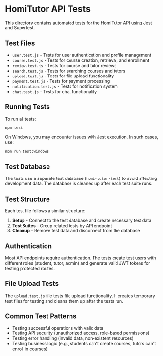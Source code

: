 # HomiTutor API Tests

This directory contains automated tests for the HomiTutor API using Jest and Supertest.

## Test Files

- `user.test.js` - Tests for user authentication and profile management
- `course.test.js` - Tests for course creation, retrieval, and enrollment
- `review.test.js` - Tests for course and tutor reviews
- `search.test.js` - Tests for searching courses and tutors
- `upload.test.js` - Tests for file upload functionality
- `payment.test.js` - Tests for payment processing
- `notification.test.js` - Tests for notification system
- `chat.test.js` - Tests for chat functionality

## Running Tests

To run all tests:

```bash
npm test
```

On Windows, you may encounter issues with Jest execution. In such cases, use:

```bash
npm run test:windows
```

## Test Database

The tests use a separate test database (`homi-tutor-test`) to avoid affecting development data. The database is cleaned up after each test suite runs.

## Test Structure

Each test file follows a similar structure:

1. **Setup** - Connect to the test database and create necessary test data
2. **Test Suites** - Group related tests by API endpoint
3. **Cleanup** - Remove test data and disconnect from the database

## Authentication

Most API endpoints require authentication. The tests create test users with different roles (student, tutor, admin) and generate valid JWT tokens for testing protected routes.

## File Upload Tests

The `upload.test.js` file tests file upload functionality. It creates temporary test files for testing and cleans them up after the tests run.

## Common Test Patterns

- Testing successful operations with valid data
- Testing API security (unauthorized access, role-based permissions)
- Testing error handling (invalid data, non-existent resources)
- Testing business logic (e.g., students can't create courses, tutors can't enroll in courses)
